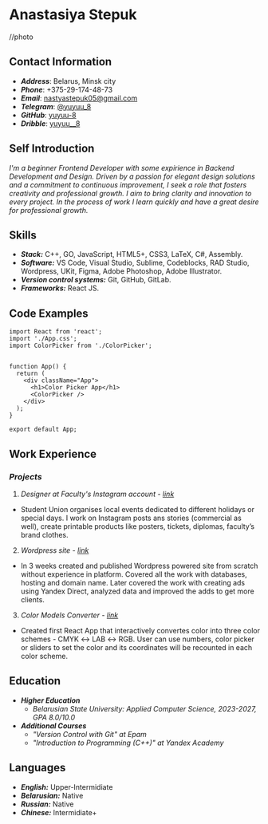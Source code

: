 # Anastasiya Stepuk
//photo

## Contact Information
- **_Address_**: Belarus, Minsk city
- **_Phone_**: +375-29-174-48-73
- **_Email_**: nastyastepuk05@gmail.com
- **_Telegram_**: [@yuyuu_8](https://t.me/yuyuu_8)
- **_GitHub_**: [yuyuu-8](https://github.com/yuyuu-8)
- **_Dribble_**: [yuyuu__8](https://dribbble.com/yuyuu__8)

## Self Introduction
_I'm a beginner Frontend Developer with some expirience in Backend Development and Design. Driven by a passion for elegant design solutions and a commitment to continuous improvement, I seek a role that fosters creativity and professional growth. I aim to bring clarity and innovation to every project. In the process of work I learn quickly and have a great desire for professional growth._

## Skills
-  **_Stack:_** C++, GO, JavaScript, HTML5+, CSS3, LaTeX, C#, Assembly.
-  **_Software:_** VS Code, Visual Studio, Sublime, Codeblocks, RAD Studio, Wordpress, UKit, Figma, Adobe Photoshop, Adobe Illustrator.
-  **_Version control systems:_** Git, GitHub, GitLab.
-  **_Frameworks:_** React JS.

## Code Examples
```
import React from 'react';
import './App.css';
import ColorPicker from './ColorPicker';


function App() {
  return (
    <div className="App">
      <h1>Color Picker App</h1>
      <ColorPicker />
    </div>
  );
}

export default App;
```

## Work Experience
### **_Projects_**
1. _Designer at Faculty's Instagram account - [link](https://www.instagram.com/dreamteam_famcs?igsh=MWM1cW84eGt6Mmxibg==)_
  - Student Union organises local events dedicated to different holidays or special days. I work on Instagram posts ans stories (commercial as well), create printable products like posters, tickets, diplomas, faculty’s brand clothes.
2. _Wordpress site - [link](http://taxi7812.by/)_
  - In 3 weeks created and published Wordpress powered site from scratch without experience in platform. Covered all the work with databases, hosting and domain name. Later covered the work with creating ads using Yandex Direct, analyzed data and improved the adds to get more clients.
3. _Color Models Converter - [link](https://github.com/yuyuu-8/lab1-color-model)_
  - Created first React App that interactively convertes color into three color schemes - CMYK ↔ LAB ↔ RGB. User can use numbers, color picker or sliders to set the color and its coordinates will be recounted in each color scheme.

## Education
- **_Higher Education_**
  - _Belarusian State University: Applied Computer Science, 2023-2027, GPA 8.0/10.0_
- **_Additional Courses_**
  - _"Version Control with Git" at Epam_
  - _"Introduction to Programming (C++)" at Yandex Academy_

## Languages
- **_English:_** Upper-Intermidiate
- **_Belarusian:_** Native
- **_Russian:_** Native
- **_Chinese:_** Intermidiate+
